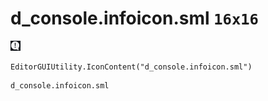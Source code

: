 # d_console.infoicon.sml `16x16`
<img src="/img/d_console.infoicon.sml.png" width=16 height=16>

``` CSharp
EditorGUIUtility.IconContent("d_console.infoicon.sml")
```
```
d_console.infoicon.sml
```
